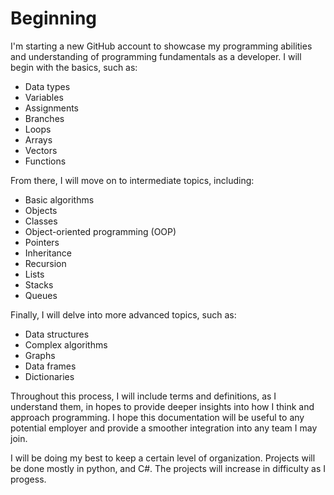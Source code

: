 # Beginning

I'm starting a new GitHub account to showcase my programming abilities and understanding of programming fundamentals as a developer. 
I will begin with the basics, such as:

- Data types
- Variables
- Assignments
- Branches
- Loops
- Arrays
- Vectors
- Functions

From there, I will move on to intermediate topics, including:

- Basic algorithms
- Objects
- Classes
- Object-oriented programming (OOP)
- Pointers
- Inheritance
- Recursion
- Lists
- Stacks
- Queues

Finally, I will delve into more advanced topics, such as:

- Data structures
- Complex algorithms
- Graphs
- Data frames
- Dictionaries

Throughout this process, I will include terms and definitions, as I understand them, in hopes 
to provide deeper insights into how I think and approach programming.
I hope this documentation will be useful to any potential employer and provide a smoother integration into any team I may join.

I will be doing my best to keep a certain level of organization. Projects will be done mostly in python, and C#. The projects will increase in difficulty 
as I progess.
